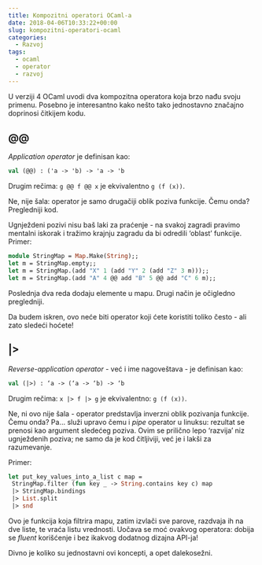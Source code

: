 ```yaml
---
title: Kompozitni operatori OCaml-a
date: 2018-04-06T10:33:22+00:00
slug: kompozitni-operatori-ocaml
categories:
  - Razvoj
tags:
  - ocaml
  - operator
  - razvoj
---
```


U verziji 4 OCaml uvodi dva kompozitna operatora koja brzo nađu svoju primenu. Posebno je interesantno kako nešto tako jednostavno značajno doprinosi čitkijem kodu.

## @@

_Application operator_ je definisan kao:

```ocaml
val (@@) : ('a -> 'b) -> 'a -> 'b
```

Drugim rečima: `g @@ f @@ x` je ekvivalentno `g (f (x))`.

Ne, nije šala: operator je samo drugačiji oblik poziva funkcije. Čemu onda? Pregledniji kod.

Ugnježdeni pozivi nisu baš laki za praćenje - na svakoj zagradi pravimo mentalni iskorak i tražimo krajnju zagradu da bi odredili ‘oblast’ funkcije. Primer:

```ocaml
module StringMap = Map.Make(String);;
let m = StringMap.empty;;
let m = StringMap.(add "X" 1 (add "Y" 2 (add "Z" 3 m)));;
let m = StringMap.(add "A" 4 @@ add "B" 5 @@ add "C" 6 m);;
```

Poslednja dva reda dodaju elemente u mapu. Drugi način je očigledno pregledniji.

Da budem iskren, ovo neće biti operator koji ćete koristiti toliko često - ali zato sledeći hoćete!

## |>

_Reverse-application operator_ - već i ime nagoveštava - je definisan kao:

```ocaml
val (|>) : ‘a -> (‘a -> ‘b) -> ‘b
```

Drugim rečima: `x |> f |> g` je ekvivalentno: `g (f (x))`.

Ne, ni ovo nije šala - operator predstavlja inverzni oblik pozivanja funkcije. Čemu onda? Pa... služi upravo čemu i _pipe_ operator u linuksu: rezultat se prenosi kao argument sledećeg poziva. Ovim se prilično lepo ‘razvija’ niz ugnježdenih poziva; ne samo da je kod čitljiviji, već je i lakši za razumevanje.

Primer:

```ocaml
let put_key_values_into_a_list c map =
 StringMap.filter (fun key _ -> String.contains key c) map
 |> StringMap.bindings
 |> List.split
 |> snd
 ```

Ovo je funkcija koja filtrira mapu, zatim izvlači sve parove, razdvaja ih na dve liste, te vraća listu vrednosti. Uočava se moć ovakvog operatora: dobija se _fluent_ korišćenje i bez ikakvog dodatnog dizajna API-ja!

Divno je koliko su jednostavni ovi koncepti, a opet dalekosežni.